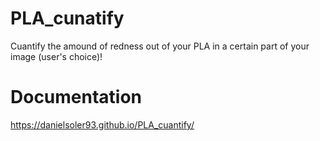# PLA_cunatify

Cuantify the amound of redness out of your PLA in a certain part of your image (user's choice)!

# Documentation

https://danielsoler93.github.io/PLA_cuantify/
